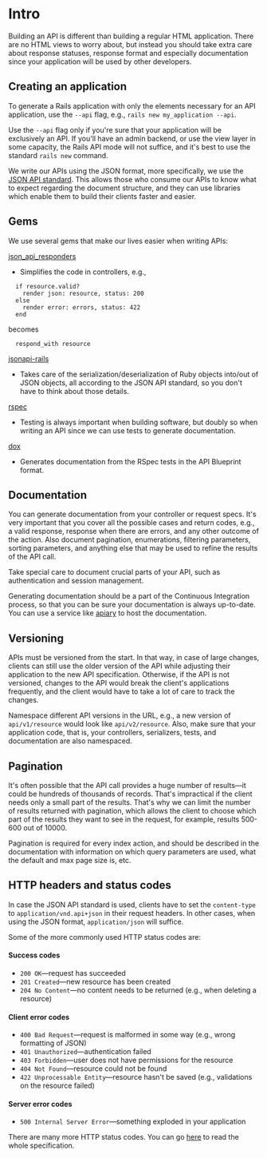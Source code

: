 # Intro

Building an API is different than building a regular HTML application. There are
no HTML views to worry about, but instead you should take extra care about response statuses, response format and especially documentation since your application will be used by other developers.

## Creating an application

To generate a Rails application with only the elements necessary for an API
application, use the `--api` flag, e.g.,
`rails new my_application --api`.

Use the `--api` flag only if you're sure that your application will be exclusively an API. If you'll have
an admin backend, or use the view layer in some capacity, the Rails API mode will not suffice, and it's best to
use the standard `rails new` command.

We write our APIs using the JSON format, more specifically, we use the [JSON API standard](http://jsonapi.org/).
This allows those who consume our APIs to know what to expect regarding the
document structure, and they can use libraries which enable them to build their clients faster and easier.

## Gems

We use several gems that make our lives easier when writing APIs:

[json_api_responders](https://github.com/infinum/json_api_responders)
* Simplifies the code in controllers, e.g.,
```
  if resource.valid?
    render json: resource, status: 200
  else
    render error: errors, status: 422
  end
```
becomes
```
  respond_with resource
```

[jsonapi-rails](https://github.com/jsonapi-rb/jsonapi-rails)
 * Takes care of the serialization/deserialization of Ruby objects into/out of JSON
objects, all according to the JSON API standard, so you don't have to think about
those details.

[rspec](https://github.com/rspec/rspec-rails)
 * Testing is always important when building software, but doubly so when writing
an API since we can use tests to generate documentation.

[dox](https://github.com/infinum/dox)
*  Generates documentation from the RSpec tests in the API Blueprint format.

## Documentation

You can generate documentation from your controller or request specs. It's very
important that you cover all the possible cases and return codes, e.g., a valid response,
response when there are errors, and any other outcome of the action. Also document pagination, enumerations, filtering parameters, sorting parameters, and anything else that may be used to refine the results of the API call.

Take special care to document crucial parts of your API, such as authentication and session management.

Generating documentation should be a part of the Continuous Integration process, so that you can be sure your documentation is always up-to-date. You can use a service like
[apiary](https://apiary.io/) to host the documentation.

## Versioning

APIs must be versioned from the start. In that way, in case of large changes, clients can still use the older version of the API while adjusting their application to the new API specification. Otherwise, if the API is not versioned, changes to the API would break the  client's applications frequently, and the client would have to take a lot of care to track the changes.

Namespace different API versions in the URL, e.g., a new version of ```api/v1/resource``` would look like ```api/v2/resource```. Also, make sure that your application code, that is, your controllers, serializers, tests, and documentation are also namespaced.

## Pagination

It's often possible that the API call provides a huge number of results—it could be hundreds of thousands of records. That's impractical if the client needs only a small part of the results. That's why we can limit the number of results returned with pagination, which allows the client to choose which part of the results they want to see in the request, for example, results 500-600 out of 10000.

Pagination is required for every index action, and should be described in the documentation with information on which query parameters are used, what the default and max page size is, etc.

## HTTP headers and status codes

In case the JSON API standard is used, clients have to set the `content-type` to `application/vnd.api+json` in their request headers. In other cases, when using the JSON format, `application/json` will suffice.

Some of the more commonly used HTTP status codes are:
#### Success codes
* `200 OK`—request has succeeded
* `201 Created`—new resource has been created
* `204 No Content`—no content needs to be returned (e.g., when deleting a resource)

#### Client error codes
* `400 Bad Request`—request is malformed in some way (e.g., wrong formatting of JSON)
* `401 Unauthorized`—authentication failed
* `403 Forbidden`—user does not have permissions for the resource
* `404 Not Found`—resource could not be found
* `422 Unprocessable Entity`—resource hasn't be saved (e.g., validations on the resource failed)

#### Server error codes
* `500 Internal Server Error`—something exploded in your application


There are many more HTTP status codes. You can go [here](https://www.w3.org/Protocols/rfc2616/rfc2616-sec10.html) to read the whole specification.
